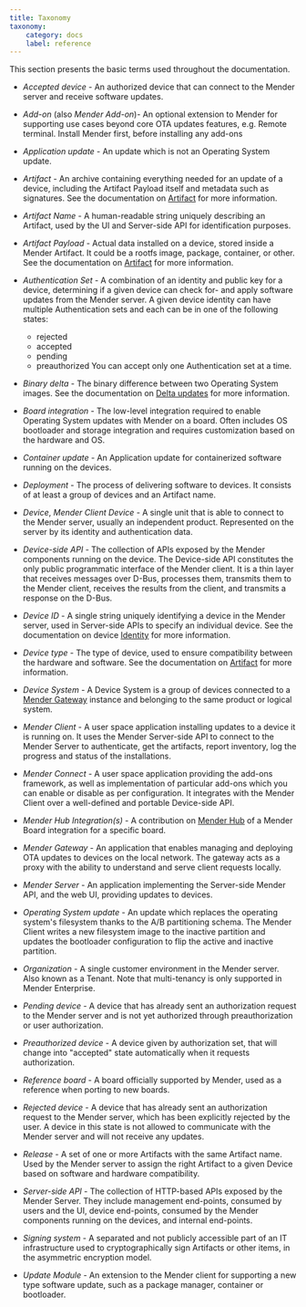 ```yaml
---
title: Taxonomy
taxonomy:
    category: docs
    label: reference
---
```


This section presents the basic terms used throughout the documentation.

* _Accepted device_ - An authorized device that can connect to the Mender server
and receive software updates.

* _Add-on_ (also _Mender Add-on_)- An optional extension to Mender for supporting
use cases beyond core OTA updates features, e.g. Remote terminal.
Install Mender first, before installing any add-ons

* _Application update_ - An update which is not an Operating System update.

* _Artifact_ -  An archive containing everything needed for an update of a
device, including the Artifact Payload itself and metadata such as signatures.
See the documentation on [Artifact](../03.Artifact/docs.md) for more information.

* _Artifact Name_ - A human-readable string uniquely describing an Artifact,
used by the UI and Server-side API for identification purposes.

* _Artifact Payload_ - Actual data installed on a device, stored inside a
Mender Artifact. It could be a rootfs image, package, container, or other. See
the documentation on [Artifact](../03.Artifact/docs.md) for more information.

* _Authentication Set_ - A combination of an identity and public key for a
device, determining if a given device can check for- and apply software updates
from the Mender server. A given device identity can have multiple Authentication
sets and each can be in one of the following states:
  * rejected
  * accepted
  * pending
  * preauthorized
You can accept only one Authentication set at a time.

* _Binary delta_ - The binary difference between two Operating System images. See the
documentation on [Delta updates](../06.Delta-update/docs.md) for more information.

* _Board integration_ - The low-level integration required to enable Operating System
updates with Mender on a board. Often includes OS bootloader and storage
integration and requires customization based on the hardware and OS.

* _Container update_ - An Application update for containerized software running on the devices.

* _Deployment_ - The process of delivering software to devices. It consists of
at least a group of devices and an Artifact name.

* _Device_, _Mender Client Device_ - A single unit that is able to connect to the Mender server, usually
an independent product. Represented on the server by its identity and
authentication data.

* _Device-side API_ - The collection of APIs exposed by the Mender components
running on the device. The Device-side API constitutes the only public programmatic
interface of the Mender client. It is a thin layer that receives messages over D-Bus,
processes them, transmits them to the Mender client, receives the results
from the client, and transmits a response on the D-Bus.

* _Device ID_ - A single string uniquely identifying a device in the Mender
server, used in Server-side APIs to specify an individual device. See the
documentation on device [Identity](../07.Identity/docs.md) for more information.

* _Device type_ - The type of device, used to ensure compatibility between the
hardware and software. See the documentation on [Artifact](../03.Artifact/docs.md)
for more information.

* _Device System_ - A Device System is a group of devices connected to a
[Mender Gateway](../../01.Get-started/06.Mender-Gateway/docs.md) instance and belonging
to the same product or logical system.

* _Mender Client_ - A user space application installing updates to a device
it is running on. It uses the Mender Server-side API to connect to the Mender
Server to authenticate, get the artifacts, report inventory, log the progress
and status of the installations.

* _Mender Connect_ - A user space application providing the add-ons
framework, as well as implementation of particular add-ons which you can enable
or disable as per configuration. It integrates with the Mender Client over
a well-defined and portable Device-side API.

* _Mender Hub Integration(s)_ - A contribution on
[Mender Hub](https://hub.mender.io/c/board-integrations?target=_blank)
of a Mender Board integration for a specific board.

* _Mender Gateway_ - An application that enables managing and deploying OTA
updates to devices on the local network. The gateway acts as a proxy with the
ability to understand and serve client requests locally.

* _Mender Server_ - An application implementing the Server-side Mender API, and the
web UI, providing updates to devices.

* _Operating System update_ - An update which replaces the operating system's filesystem
thanks to the A/B partitioning schema. The Mender Client writes a new filesystem image
to the inactive partition and updates the bootloader configuration to flip the active and
inactive partition.

* _Organization_ - A single customer environment in the Mender server. Also
known as a Tenant. Note that multi-tenancy is only supported in Mender
Enterprise.

* _Pending device_ - A device that has already sent an authorization request to
the Mender server and is not yet authorized through preauthorization or
user authorization.

* _Preauthorized device_ - A device given by authorization set, that will change
into "accepted" state automatically when it requests authorization.

* _Reference board_ - A board officially supported by Mender, used as a
reference when porting to new boards.

* _Rejected device_ - A device that has already sent an authorization request to
the Mender server, which has been explicitly rejected by the user. A device in
this state is not allowed to communicate with the Mender server and will not
receive any updates.

* _Release_ - A set of one or more Artifacts with the same Artifact name. Used
by the Mender server to assign the right Artifact to a given Device based on
software and hardware compatibility.

* _Server-side API_ - The collection of HTTP-based APIs exposed by the Mender
Server. They include management end-points, consumed by users and the UI,
device end-points, consumed by the Mender components running on the devices,
and internal end-points.

* _Signing system_ - A separated and not publicly accessible part of an IT
infrastructure used to cryptographically sign Artifacts or other items,
in the asymmetric encryption model.

* _Update Module_ - An extension to the Mender client for supporting a new type
software update, such as a package manager, container or bootloader.
